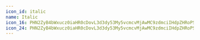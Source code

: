 ```yaml
---
icon_id: italic
name: Italic
icon_16: PHN2ZyB4bWxucz0iaHR0cDovL3d3dy53My5vcmcvMjAwMC9zdmciIHdpZHRoPSIxNiIgaGVpZ2h0PSIxNiIgdmlld0JveD0iMCAwIDE2IDE2Ij48cGF0aCBmaWxsLXJ1bGU9ImV2ZW5vZGQiIGQ9Ik02IDIuNzVBLjc1Ljc1IDAgMDE2Ljc1IDJoNi41YS43NS43NSAwIDAxMCAxLjVoLTIuNTA1bC0zLjg1OCA5SDkuMjVhLjc1Ljc1IDAgMDEwIDEuNWgtNi41YS43NS43NSAwIDAxMC0xLjVoMi41MDVsMy44NTgtOUg2Ljc1QS43NS43NSAwIDAxNiAyLjc1eiIvPjwvc3ZnPg==
icon_24: PHN2ZyB4bWxucz0iaHR0cDovL3d3dy53My5vcmcvMjAwMC9zdmciIHdpZHRoPSIyNCIgaGVpZ2h0PSIyNCIgdmlld0JveD0iMCAwIDI0IDI0Ij48cGF0aCBmaWxsLXJ1bGU9ImV2ZW5vZGQiIGQ9Ik0xMCA0Ljc1YS43NS43NSAwIDAxLjc1LS43NWg4LjVhLjc1Ljc1IDAgMDEwIDEuNWgtMy41MTRsLTUuODI4IDEzaDMuMzQyYS43NS43NSAwIDAxMCAxLjVoLTguNWEuNzUuNzUgMCAwMTAtMS41aDMuNTE0bDUuODI4LTEzSDEwLjc1YS43NS43NSAwIDAxLS43NS0uNzV6Ii8+PC9zdmc+
---
```

